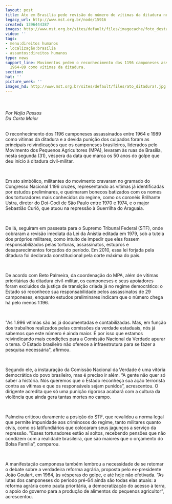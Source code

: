 ```yaml
---
layout: post
title: Ato em Brasília pede revisão do número de vítimas da ditadura no campo
legacy_url: http://www.mst.org.br/node/15916
created: 1396444387
images: http://www.mst.org.br/sites/default/files/imagecache/foto_destaque/ato_ditadura!.jpg
video: ''
tags:
- menu:direitos humanos
- localização:brasília
- assuntos:direitos humanos
type: news
support_line: Movimentos pedem o reconhecimento dos 1196 camponeses assassinados entre
  1964-89 como vítimas da ditadura.
section: 
hat: ''
picture_week: ''
images_hd: http://www.mst.org.br/sites/default/files/ato_ditadura!.jpg
---
```

<p><img style="margin: 10px;" src="http://www.mst.org.br/sites/default/files/ato_ditadura.jpg" alt="">&nbsp;&nbsp;</p><p><em>Por Najla Passos<br>Da Carta Maior</em></p><p><br>O reconhecimento dos 1196 camponeses assassinados entre 1964 e 1989 como vítimas da ditadura e a devida punição dos culpados foram as principais reivindicações que os camponeses brasileiros, liderados pelo Movimento dos Pequenos Agricultores (MPA), levaram às ruas de Brasília, nesta segunda (31), véspera da data que marca os 50 anos do golpe que deu início à ditadura civil-militar.</p><p>&nbsp;</p><p>Em ato simbólico, militantes do movimento cravaram no gramado do Congresso Nacional 1.196 cruzes, representando as vítimas já identificadas por estudos preliminares, e queimaram bonecos batizados com os nomes dos torturadores mais conhecidos do regime, como os coronéis Brilhante Ustra, diretor do Doi-Codi de São Paulo entre 1970 e 1974, e o major Sebastião Curió, que atuou na repressão à Guerrilha do Araguaia.</p><p>&nbsp;</p><p>De lá, seguiram em passeata para o Supremo Tribunal Federal (STF), onde cobraram a revisão imediata da Lei da Anistia editada em 1979, sob a tutela dos próprios militares, como intuito de impedir que eles fossem responsabilizados pelas torturas, assassinatos, estupros e desaparecimentos forçados do período. Em 2010, essa lei forjada pela ditadura foi declarada constitucional pela corte máxima do país.</p><p>&nbsp;</p><p>De acordo com Beto Palmeira, da coordenação do MPA, além de vítimas prioritárias da ditadura civil-militar, os camponeses e seus apoiadores foram excluídos da justiça de transição criada já no regime democrático: o Estado só reconhece sua responsabilidade pelos assassinatos de 29 camponeses, enquanto estudos preliminares indicam que o número chega há pelo menos 1.196.</p><p>&nbsp;</p><p>"As 1.996 vítimas são as já documentadas e contabilizadas. Mas, em função dos trabalhos realizados pelas comissões da verdade estaduais, nós já sabemos que este número é ainda maior. É por isso que estamos reivindicando mais condições para a Comissão Nacional da Verdade apurar o tema. O Estado brasileiro não oferece a infraestrutura para se fazer a pesquisa necessária", afirmou.</p><p>&nbsp;</p><p>Segundo ele, a instauração da Comissão Nacional da Verdade é uma vitória democrática do povo brasileiro, mas é preciso ir além. “A gente não quer só saber a história. Nós queremos que o Estado reconheça sua ação terrorista contra as vítimas e que os responsáveis sejam punidos”, acrescentou. O dirigente acredita que só uma punição rigorosa acabará com a cultura da violência que ainda gera tantas mortes no campo.&nbsp;</p><p>&nbsp;</p><p>Palmeira criticou duramente a posição do STF, que revalidou a norma legal que permite impunidade aos criminosos do regime, tanto militares quanto civis, como os latifundiários que colocaram seus jagunços a serviço da repressão. "Esses torturadores estão aí soltos, recebendo pensões que não condizem com a realidade brasileira, que são maiores que o orçamento do Bolsa Família”, comparou.</p><p>&nbsp;</p><p>A manifestação camponesa também lembrou a necessidade de se retomar o debate sobre a verdadeira reforma agrária, proposta pelo ex-presidente João Goulart, em 1964, às vésperas do golpe, e até hoje não efetivada. “As lutas dos camponeses do período pré-64 ainda são todas elas atuais: a reforma agrária como pauta prioritária, a democratização do acesso à terra, o apoio do governo para a produção de alimentos do pequenos agricultor”, acrescentou.</p>

